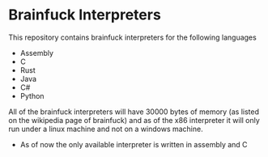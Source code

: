 # Brainfuck Interpreters

This repository contains brainfuck interpreters for the following languages

- Assembly
- C
- Rust
- Java
- C#
- Python

All of the brainfuck interpreters will have 30000 bytes of memory (as listed on the wikipedia page of brainfuck) and as of the x86 interpreter it will only run under a linux machine and not on a windows machine.

* As of now the only available interpreter is written in assembly and C